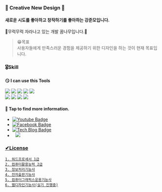

###  👋 Creative New Design 👋
#### 새로운 시도를 좋아하고 창작하기를 좋아하는 강준모입니다.
🌱무럭무럭 자라나고 있는 개발 꿈나무입니다.🌱 
<br>
>😁목표 <br>
    사용자들에게 만족스러운 경험을 제공하기 위한 디자인을 하는 것이  현재 목표입니다.

### 🎖Skill

 #### 😏 I can use this Tools 
<img src="https://img.shields.io/badge/-After%20Effects-%239999FF?logo=adobe%20after%20effects&logoColor=white"/> <img src="https://img.shields.io/badge/-Premiere%20Pro-%237A4069?logo=adobe%20premiere%20pro&logoColor=white"/>
<img src="https://img.shields.io/badge/-Adobe%20XD-%23FF61F6?logo=adobe%20Xd&logoColor=white"/>
<img src="https://img.shields.io/badge/-Photoshop-%2331A8FF?logo=adobe%20photoshop&logoColor=white"/>
<img src="https://img.shields.io/badge/-Illustrator-%23FF9A00?logo=adobe%20Illustrator&logoColor=white"/><br>
<img src="https://img.shields.io/badge/-Visual%20Studio%20Code-%23007ACC?logo=visual%20studio%20code&logoColor=white"/>
<img src="https://img.shields.io/badge/-HTML5-%23E34F26?logo=html5&logoColor=white"/>
<img src="https://img.shields.io/badge/-CSS3-%231572B6?logo=CSS3&logoColor=white"/>
<img src="https://img.shields.io/badge/-JavaScript-%23F7DF1E?logo=JavaScript&logoColor=white"/>
#### 👀 Tap to find more information.<br>
 * [![Youtube Badge](https://img.shields.io/badge/Youtube-ff0000?style=flat-square&logo=youtube&link=https://www.youtube.com/channel/UCJCi_yM92RQhGvptckZaohg)](https://www.youtube.com/channel/UCJCi_yM92RQhGvptckZaohg)
 * [![Facebook Badge](https://img.shields.io/badge/Notefolio-%231ecad3?style=flat-square&logo=N&link=https://notefolio.net/junmofolio/)](https://notefolio.net/junmofolio/)
 *   [![Tech Blog Badge](http://img.shields.io/badge/-Tech%20blog-black?style=flat-square&logo=github&link=https://github.com/Junmovo)](https://github.com/Junmovo)
 * <a href="https://maneya712@gmail.com">
    <img src="http://img.shields.io/badge/Gmail-EA4335?style=flat&logo=Gmail&logoColor=white&link=https://maneya712@gmail.com"
        style="height : auto; margin-left : 10px; margin-right : 10px;"/>

### ✔License
    1. 워드프로세서 1급
    2. 컴퓨터활용능력 2급
    3. 정보처리기능사
    4. 전자출판기능사
    5. 컴퓨터그래픽스운용기능사
    6. 웹디자인기능사(실기 진행중)
   
